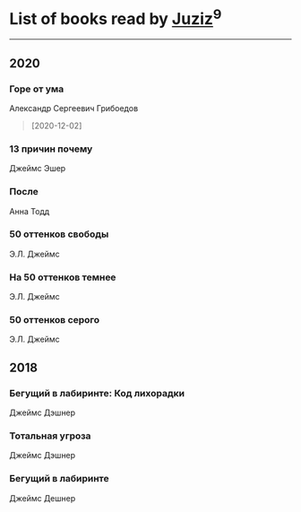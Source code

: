 # List of books read by [Juziz](http://vk.com/id396008489)<sup>9</sup>
---

## 2020

### Горе от ума
Александр Сергеевич Грибоедов
> [2020-12-02] 


### 13 причин почему
Джеймс Эшер


### После
Анна Тодд


### 50 оттенков свободы
Э.Л. Джеймс


### На 50 оттенков темнее
Э.Л. Джеймс


### 50 оттенков серого
Э.Л. Джеймс



## 2018

### Бегущий в лабиринте: Код лихорадки
Джеймс Дэшнер


### Тотальная угроза
Джеймс Дэшнер


### Бегущий в лабиринте
Джеймс Дешнер



